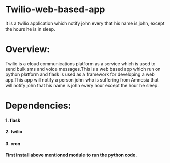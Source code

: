 # Twilio-web-based-app
It is a twilio application which notify john every that his name is john, except the hours he is in sleep.
# Overview:
Twilio is a cloud communications platform as a service which is used to send bulk sms and voice messages.This is a web based app which run on python platform and flask is used as a framework for developing a web app.This app will notify a person john who is suffering from Amnesia that will notify john that his name is john every hour except the hour he sleep.
# Dependencies:
#### 1. flask
#### 2. twilio
#### 3. cron
#### First install above mentioned module to run the python code.





